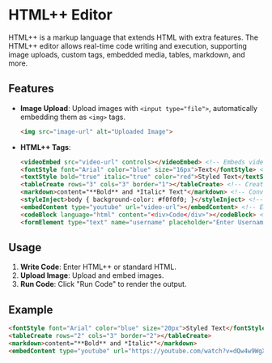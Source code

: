 # HTML++ Editor

HTML++ is a markup language that extends HTML with extra features. The HTML++ editor allows real-time code writing and execution, supporting image uploads, custom tags, embedded media, tables, markdown, and more.

## Features

- **Image Upload**: Upload images with `<input type="file">`, automatically embedding them as `<img>` tags.
    ```html
    <img src="image-url" alt="Uploaded Image">
    ```

- **HTML++ Tags**:
    ```html
    <videoEmbed src="video-url" controls></videoEmbed> <!-- Embeds videos -->
    <fontStyle font="Arial" color="blue" size="16px">Text</fontStyle> <!-- Applies font styles -->
    <textStyle bold="true" italic="true" color="red">Styled Text</textStyle> <!-- Text styling -->
    <tableCreate rows="3" cols="3" border="1"></tableCreate> <!-- Creates tables -->
    <markdown>content="**Bold** and *Italic* Text"</markdown> <!-- Converts markdown -->
    <styleInject>body { background-color: #f0f0f0; }</styleInject> <!-- Injects CSS -->
    <embedContent type="youtube" url="video-url"></embedContent> <!-- Embeds external content -->
    <codeBlock language="html" content="<div>Code</div>"></codeBlock> <!-- Code syntax highlighting -->
    <formElement type="text" name="username" placeholder="Enter Username"></formElement> <!-- Form elements -->
    ```

## Usage

1. **Write Code**: Enter HTML++ or standard HTML.
2. **Upload Image**: Upload and embed images.
3. **Run Code**: Click "Run Code" to render the output.

## Example

```html
<fontStyle font="Arial" color="blue" size="20px">Styled Text</fontStyle>
<tableCreate rows="2" cols="3" border="2"></tableCreate>
<markdown>content="**Bold** and *Italic*"</markdown>
<embedContent type="youtube" url="https://youtube.com/watch?v=dQw4w9WgXcQ"></embedContent>
